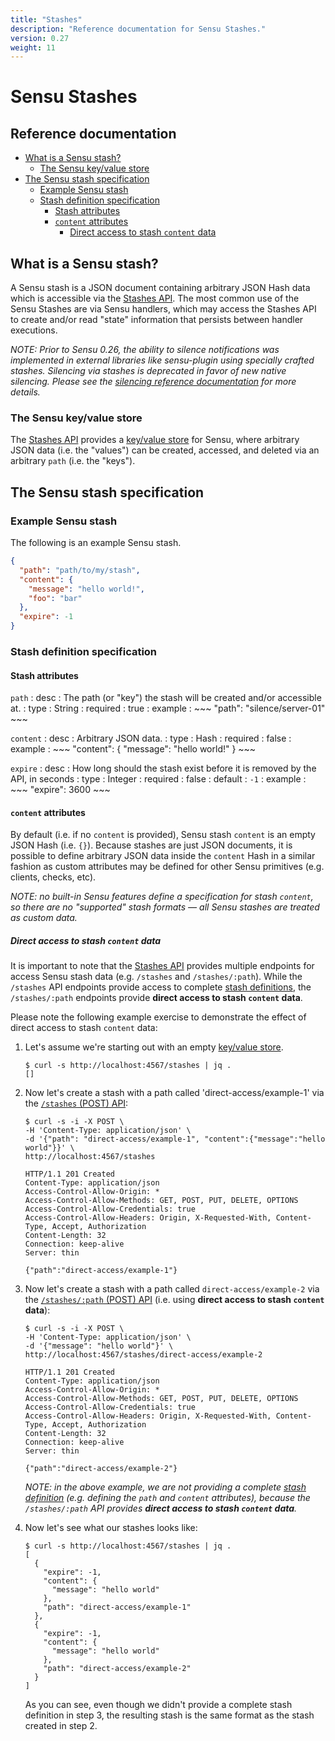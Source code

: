 ```yaml
---
title: "Stashes"
description: "Reference documentation for Sensu Stashes."
version: 0.27
weight: 11
---
```


# Sensu Stashes

## Reference documentation

- [What is a Sensu stash?](#what-is-a-sensu-stash)
  - [The Sensu key/value store](#the-sensu-keyvalue-store)
- [The Sensu stash specification](#the-sensu-stash-specification)
  - [Example Sensu stash](#example-sensu-stash)
  - [Stash definition specification](#stash-definition-specification)
    - [Stash attributes](#stash-attributes)
    - [`content` attributes](#content-attributes)
      - [Direct access to stash `content` data](#direct-access-to-stash-content-data)

## What is a Sensu stash?

A Sensu stash is a JSON document containing arbitrary JSON Hash data which is
accessible via the [Stashes API][1]. The most common use of the Sensu Stashes
are via Sensu handlers, which may access the Stashes API to create and/or read
"state" information that persists between handler executions.

_NOTE: Prior to Sensu 0.26, the ability to silence notifications was
implemented in external libraries like sensu-plugin using specially
crafted stashes. Silencing via stashes is deprecated in favor of new
native silencing. Please see the [silencing reference documentation][7] for
more details._

### The Sensu key/value store

The [Stashes API][1] provides a [key/value store][1] for Sensu, where arbitrary
JSON data (i.e. the "values") can be created, accessed, and deleted via an
arbitrary `path` (i.e. the "keys").

## The Sensu stash specification

### Example Sensu stash

The following is an example Sensu stash.

~~~ json
{
  "path": "path/to/my/stash",
  "content": {
    "message": "hello world!",
    "foo": "bar"
  },
  "expire": -1
}
~~~

### Stash definition specification

#### Stash attributes

`path`
: desc
  : The path (or "key") the stash will be created and/or accessible at.
: type
  : String
: required
  : true
: example
  : ~~~
    "path": "silence/server-01"
    ~~~

`content`
: desc
  : Arbitrary JSON data.
: type
  : Hash
: required
  : false
: example
  : ~~~
    "content": {
      "message": "hello world!"
    }
    ~~~  

`expire`
: desc
  : How long should the stash exist before it is removed by the API, in seconds
: type
  : Integer
: required
  : false
: default
  : `-1`
: example
  : ~~~
    "expire": 3600
    ~~~

#### `content` attributes

By default (i.e. if no `content` is provided), Sensu stash `content` is an empty
JSON Hash (i.e. `{}`). Because stashes are just JSON documents, it is possible
to define arbitrary JSON data inside the `content` Hash in a similar fashion as
custom attributes may be defined for other Sensu primitives (e.g. clients,
checks, etc).

_NOTE: no built-in Sensu features define a specification for stash `content`, so
there are no "supported" stash formats &mdash; all Sensu stashes are treated as
custom data._

##### Direct access to stash `content` data

It is important to note that the [Stashes API][1] provides multiple endpoints
for access Sensu stash data (e.g. `/stashes` and `/stashes/:path`). While the
`/stashes` API endpoints provide access to complete [stash definitions][2], the
`/stashes/:path` endpoints provide **direct access to stash `content` data**.

Please note the following example exercise to demonstrate the effect of direct
access to stash `content` data:

1. Let's assume we're starting out with an empty [key/value store][4].

   ~~~ shell
   $ curl -s http://localhost:4567/stashes | jq .
   []
   ~~~

2. Now let's create a stash with a path called 'direct-access/example-1' via the
   [`/stashes` (POST) API][5]:

   ~~~ shell
   $ curl -s -i -X POST \
   -H 'Content-Type: application/json' \
   -d '{"path": "direct-access/example-1", "content":{"message":"hello world"}}' \
   http://localhost:4567/stashes

   HTTP/1.1 201 Created
   Content-Type: application/json
   Access-Control-Allow-Origin: *
   Access-Control-Allow-Methods: GET, POST, PUT, DELETE, OPTIONS
   Access-Control-Allow-Credentials: true
   Access-Control-Allow-Headers: Origin, X-Requested-With, Content-Type, Accept, Authorization
   Content-Length: 32
   Connection: keep-alive
   Server: thin

   {"path":"direct-access/example-1"}
   ~~~

3. Now let's create a stash with a path called `direct-access/example-2` via the
   [`/stashes/:path` (POST) API][6] (i.e. using **direct access to stash
   `content` data**):

   ~~~ shell
   $ curl -s -i -X POST \
   -H 'Content-Type: application/json' \
   -d '{"message": "hello world"}' \
   http://localhost:4567/stashes/direct-access/example-2

   HTTP/1.1 201 Created
   Content-Type: application/json
   Access-Control-Allow-Origin: *
   Access-Control-Allow-Methods: GET, POST, PUT, DELETE, OPTIONS
   Access-Control-Allow-Credentials: true
   Access-Control-Allow-Headers: Origin, X-Requested-With, Content-Type, Accept, Authorization
   Content-Length: 32
   Connection: keep-alive
   Server: thin

   {"path":"direct-access/example-2"}
   ~~~

   _NOTE: in the above example, we are not providing a complete [stash
   definition][2] (e.g. defining the `path` and `content` attributes), because
   the `/stashes/:path` API provides **direct access to stash `content` data**._

4. Now let's see what our stashes looks like:

   ~~~ shell
   $ curl -s http://localhost:4567/stashes | jq .
   [
     {
       "expire": -1,
       "content": {
         "message": "hello world"
       },
       "path": "direct-access/example-1"
     },
     {
       "expire": -1,
       "content": {
         "message": "hello world"
       },
       "path": "direct-access/example-2"
     }
   ]
   ~~~

   As you can see, even though we didn't provide a complete stash definition in
   step 3, the resulting stash is the same format as the stash created in step
   2.

[?]:  #
[1]:  ../api/stashes-api.html
[2]:  #stash-definition-specification
[3]:  #content-attributes
[4]:  #the-sensu-keyvalue-store
[5]:  ../api/stashes-api.html#stashes-post
[6]:  ../api/stashes-api.html#stashespath-post
[7]:  silencing.html
